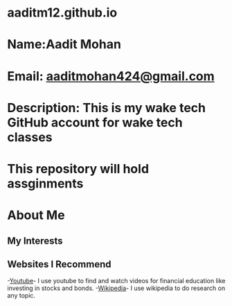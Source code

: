 # aaditm12.github.io
# Name:Aadit Mohan
# Email: aaditmohan424@gmail.com
# Description: This is my wake tech GitHub account for wake tech classes
# This repository will hold assginments
# About Me
## My Interests
## Websites I Recommend
-[Youtube](https://www.youtube.com)- I use youtube to find and watch videos for financial education like investing in stocks and bonds. 
-[Wikipedia](https://www.wikipedia.org)- I use wikipedia to do research on any topic. 
